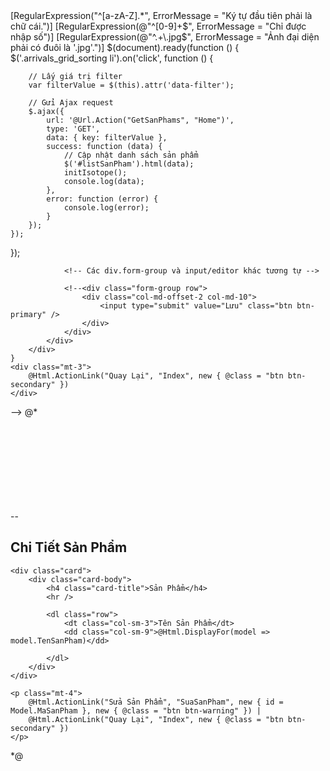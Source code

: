 <div>
[RegularExpression("^[a-zA-Z].*", ErrorMessage = "Ký tự đầu tiên phải là chữ cái.")]
[RegularExpression(@"^[0-9]+$", ErrorMessage = "Chỉ được nhập số")]
[RegularExpression(@"^.+\.jpg$", ErrorMessage = "Ảnh đại diện phải có đuôi là '.jpg'.")]
$(document).ready(function () {
    $('.arrivals_grid_sorting li').on('click', function () {
       
        // Lấy giá trị filter
        var filterValue = $(this).attr('data-filter');

        // Gửi Ajax request
        $.ajax({
            url: '@Url.Action("GetSanPhams", "Home")',
            type: 'GET',
            data: { key: filterValue },
            success: function (data) {
                // Cập nhật danh sách sản phẩm
                $('#listSanPham').html(data);
                initIsotope();
                console.log(data);
            },
            error: function (error) {
                console.log(error);
            }
        });
    });
});

<!--<div class="container mt-5">
    <h2>Sửa Sản Phẩm</h2>

    @using (Html.BeginForm())
    {
        @Html.AntiForgeryToken()

        <div class="card">
            <div class="card-body">
                <h4 class="card-title">Sản Phẩm</h4>
                <hr />

                @Html.ValidationSummary(true, "", new { @class = "text-danger" })
                @Html.HiddenFor(model => model.MaSanPham)

                <div class="form-group row">
                    @Html.LabelFor(model => model.TenSanPham, htmlAttributes: new { @class = "col-md-2 col-form-label" })
                    <div class="col-md-10">
                        @Html.EditorFor(model => model.TenSanPham, new { htmlAttributes = new { @class = "form-control" } })
                        @Html.ValidationMessageFor(model => model.TenSanPham, "", new { @class = "text-danger" })
                    </div>
                </div>-->

                <!-- Các div.form-group và input/editor khác tương tự -->

                <!--<div class="form-group row">
                    <div class="col-md-offset-2 col-md-10">
                        <input type="submit" value="Lưu" class="btn btn-primary" />
                    </div>
                </div>
            </div>
        </div>
    }
    <div class="mt-3">
        @Html.ActionLink("Quay Lại", "Index", new { @class = "btn btn-secondary" })
    </div>
</div>-->
@*<div class="container" style="margin-top:150px">
   -- <h2 class="mb-4">Chi Tiết Sản Phẩm</h2>

    <div class="card">
        <div class="card-body">
            <h4 class="card-title">Sản Phẩm</h4>
            <hr />

            <dl class="row">
                <dt class="col-sm-3">Tên Sản Phẩm</dt>
                <dd class="col-sm-9">@Html.DisplayFor(model => model.TenSanPham)</dd>

            </dl>
        </div>
    </div>

    <p class="mt-4">
        @Html.ActionLink("Sửa Sản Phẩm", "SuaSanPham", new { id = Model.MaSanPham }, new { @class = "btn btn-warning" }) |
        @Html.ActionLink("Quay Lại", "Index", new { @class = "btn btn-secondary" })
    </p>
</div>*@
</div>
